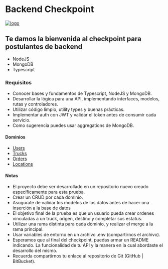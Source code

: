 # Backend Checkpoint

[![logo](https://s3.amazonaws.com/bego.ai/assets/images/logo.png)](https://bego.ai/home)

## Te damos la bienvenida al checkpoint para postulantes de **backend**

- NodeJS
- MongoDB
- Typescript

### Requisitos

- Conocer bases y fundamentos de Typescript, NodeJS y MongoDB.
- Desarrollar la lógica para una API, implementando interfaces, modelos, rutas y controladores.
- Utilizar código limpio, utility types y buenas prácticas.
- Implementar auth con JWT y validar el token antes de consumir cada servicio.
- Como sugerencia puedes usar aggregations de MongoDB.

#### Dominios

- [Users](users.md)
- [Trucks](trucks.md)
- [Orders](orders.md)
- [Locations](locations.md)

#### Notas

- El proyecto debe ser desarrollado en un repositorio nuevo creado específicamente para esta prueba.
- Crear un CRUD por cada dominio.
- Asugurate de validar los modelos de los datos antes de hacer una inserción a la base de datos
- El objetivo final de la prueba es que un usuario pueda crear ordenes vinculadas a un truck, origen, destino y completar sus estatus.
- Utilizar una rama distinta para cada dominio, y realizar el merge a la rama principal.
- Usar variables de entorno en un archivo .env (compartirnos el archivo).
- Esperamos que al final del checkpoint, puedas armar un README indicando. La funcionalidad de tu API y la manera en la cual abordaste el desarrollo del mismo.
- Recuerda compartirnos tu enlace al repositorio de Git (GitHub | BitBucket).
